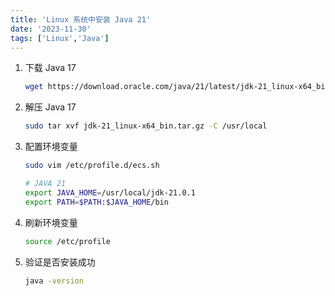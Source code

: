 ```yaml
---
title: 'Linux 系统中安装 Java 21'
date: '2023-11-30'
tags: ['Linux','Java']
---
```


1. 下载  Java 17

   ```bash
   wget https://download.oracle.com/java/21/latest/jdk-21_linux-x64_bin.tar.gz
   ```

2. 解压  Java 17

   ```bash
   sudo tar xvf jdk-21_linux-x64_bin.tar.gz -C /usr/local
   ```

3. 配置环境变量

   ```bash
   sudo vim /etc/profile.d/ecs.sh
   ```

   ```bash
   # JAVA 21
   export JAVA_HOME=/usr/local/jdk-21.0.1
   export PATH=$PATH:$JAVA_HOME/bin
   ```

4. 刷新环境变量

   ```bash
   source /etc/profile
   ```

5. 验证是否安装成功

   ```bash
   java -version
   ```
